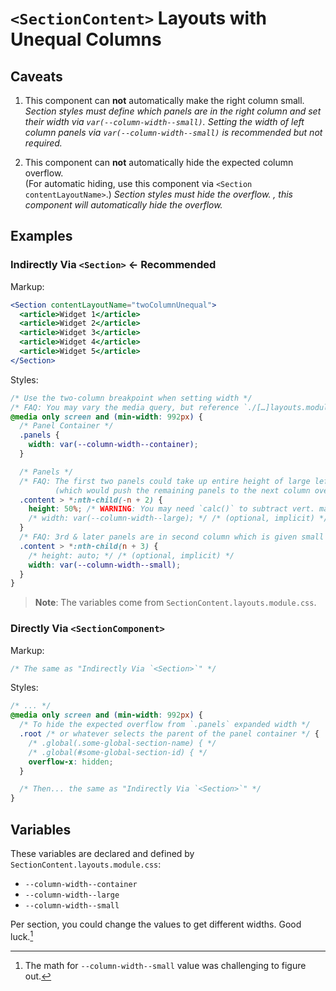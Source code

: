 # `<SectionContent>` Layouts with Unequal Columns

## Caveats

1. This component can **not** automatically make the right column small.\
   _Section styles must define which panels are in the right column and set their width via `var(--column-width--small)`. Setting the width of left column panels via `var(--column-width--small)` is recommended but not required._

2. This component can **not** automatically hide the expected column overflow.\
   (For automatic hiding, use this component via `<Section contentLayoutName>`.)
   _Section styles must hide the overflow. , this component will automatically hide the overflow._

## Examples

### Indirectly Via `<Section>` **← Recommended**

Markup:

```jsx
<Section contentLayoutName="twoColumnUnequal">
  <article>Widget 1</article>
  <article>Widget 2</article>
  <article>Widget 3</article>
  <article>Widget 4</article>
  <article>Widget 5</article>
</Section>
```

Styles:

```css
/* Use the two-column breakpoint when setting width */
/* FAQ: You may vary the media query, but reference `./[…]layouts.module.css` */
@media only screen and (min-width: 992px) {
  /* Panel Container */
  .panels {
    width: var(--column-width--container);
  }

  /* Panels */
  /* FAQ: The first two panels could take up entire height of large left column
          (which would push the remaining panels to the next column over) */
  .content > *:nth-child(-n + 2) {
    height: 50%; /* WARNING: You may need `calc()` to subtract vert. margin */
    /* width: var(--column-width--large); */ /* (optional, implicit) */
  }
  /* FAQ: 3rd & later panels are in second column which is given small width */
  .content > *:nth-child(n + 3) {
    /* height: auto; */ /* (optional, implicit) */
    width: var(--column-width--small);
  }
}
```

> **Note**: The variables come from `SectionContent.layouts.module.css`.

### Directly Via `<SectionComponent>`

Markup:

```jsx
/* The same as "Indirectly Via `<Section>`" */
```

Styles:

```css
/* ... */
@media only screen and (min-width: 992px) {
  /* To hide the expected overflow from `.panels` expanded width */
  .root /* or whatever selects the parent of the panel container */ {
    /* .global(.some-global-section-name) { */
    /* .global(#some-global-section-id) { */
    overflow-x: hidden;
  }

  /* Then... the same as "Indirectly Via `<Section>`" */
}
```

## Variables

These variables are declared and defined by `SectionContent.layouts.module.css`:

- `--column-width--container`
- `--column-width--large`
- `--column-width--small`

Per section, you could change the values to get different widths. Good luck.[^1]

[^1]: The math for `--column-width--small` value was challenging to figure out.
